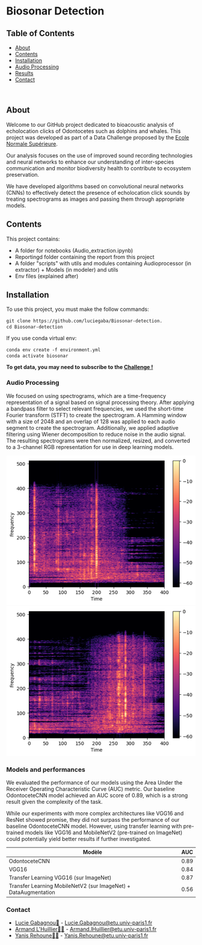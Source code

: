 # Biosonar Detection

## Table of Contents

* [About](#about)
* [Contents](#contents)
* [Installation](#installation)
* [Audio Processing](#Audio_Processing)
* [Results](#results)
* [Contact](#contact)

<br>

## About
Welcome to our GitHub project dedicated to bioacoustic analysis of echolocation clicks of Odontocetes such as dolphins and whales. This project was developed as part of a Data Challenge proposed by the [Ecole Normale Supérieure](https://challengedata.ens.fr/participants/challenges/85/).

Our analysis focuses on the use of improved sound recording technologies and neural networks to enhance our understanding of inter-species communication and monitor biodiversity health to contribute to ecosystem preservation.

We have developed algorithms based on convolutional neural networks (CNNs) to effectively detect the presence of echolocation click sounds by treating spectrograms as images and passing them through appropriate models.

## Contents
This project contains:
- A folder for notebooks (Audio_extraction.ipynb)
- Reportingd folder containing the report from this project 
- A folder "scripts" with utils and modules containing Audioprocessor (in extractor) + Models (in modeler) and utils
- Env files (explained after)

## Installation
To use this project, you must make the follow commands:
```
git clone https://github.com/luciegaba/Biosonar-detection.
cd Biosonar-detection
```
If you use conda virtual env:
```
conda env create -f environment.yml
conda activate biosonar
```
**To get data, you may need to subscribe to the [Challenge !](https://challengedata.ens.fr/participants/challenges/85/)**



### Audio Processing
 We focused on using spectrograms, which are a time-frequency representation of a signal based on signal processing theory. After applying a bandpass filter to select relevant frequencies, we used the short-time Fourier transform (STFT) to create the spectrogram. A Hamming window with a size of 2048 and an overlap of 128 was applied to each audio segment to create the spectrogram. Additionally, we applied adaptive filtering using Wiener decomposition to reduce noise in the audio signal. The resulting spectrograms were then normalized, resized, and converted to a 3-channel RGB representation for use in deep learning models.

 ![Final processed audio sample containing clic (Positive)](visuals/denoised_serie_pos.png)
![Final processed sample not containing clic (Negative)](visuals/denoised_serie_neg.png)


### Models and performances 

We evaluated the performance of our models using the Area Under the Receiver Operating Characteristic Curve (AUC) metric. Our baseline OdontoceteCNN model achieved an AUC score of 0.89, which is a strong result given the complexity of the task.

While our experiments with more complex architectures like VGG16 and ResNet showed promise, they did not surpass the performance of our baseline OdontoceteCNN model. However, using transfer learning with pre-trained models like VGG16 and MobileNetV2 (pre-trained on ImageNet) could potentially yield better results if further investigated.


| Modèle                                                          | AUC  |
|-----------------------------------------------------------------|------|
| OdontoceteCNN                                                   | 0.89 |
| VGG16                                                           | 0.84 |
| Transfer Learning VGG16 (sur ImageNet)                          | 0.87 |
| Transfer Learning MobileNetV2 (sur ImageNet) + DataAugmentation | 0.56 |

### Contact
* [Lucie Gabagnou👸](https://github.com/luciegaba) - Lucie.Gabagnou@etu.univ-paris1.fr
* [Armand L'Huillier👨‍🎓](https://github.com/armandlhuill) - Armand.lHuillier@etu.univ-paris1.fr
* [Yanis Rehoune👨‍🎓](https://github.com/Yanisreh) - Yanis.Rehoune@etu.univ-paris1.fr
